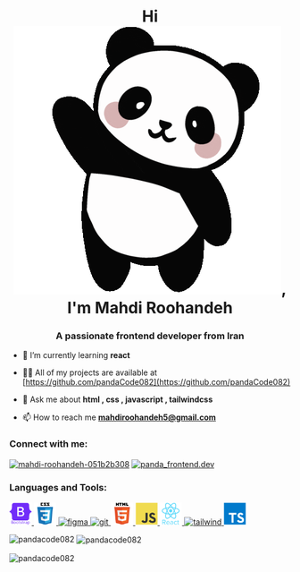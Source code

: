 <h1 align="center">Hi <img src="https://github.com/pandaCode082/pandaCode082/blob/main/68747470733a2f2f67696664622e636f6d2f696d616765732f686967682f70616e64612d776176696e672d636172746f6f6e2d737469636b65722d70693471666b6c7a63653073377a6f352e676966.gif?raw=true"/>, I'm Mahdi Roohandeh</h1>
<h3 align="center">A passionate frontend developer from Iran</h3>

- 🌱 I’m currently learning **react**

- 👨‍💻 All of my projects are available at [https://github.com/pandaCode082](https://github.com/pandaCode082)

- 💬 Ask me about **html , css , javascript , tailwindcss**

- 📫 How to reach me **mahdiroohandeh5@gmail.com**

<h3 align="left">Connect with me:</h3>
<p align="left">
<a href="https://linkedin.com/in/mahdi-roohandeh-051b2b308" target="blank"><img align="center" src="https://raw.githubusercontent.com/rahuldkjain/github-profile-readme-generator/master/src/images/icons/Social/linked-in-alt.svg" alt="mahdi-roohandeh-051b2b308" height="30" width="40" /></a>
<a href="https://instagram.com/panda_frontend.dev" target="blank"><img align="center" src="https://raw.githubusercontent.com/rahuldkjain/github-profile-readme-generator/master/src/images/icons/Social/instagram.svg" alt="panda_frontend.dev" height="30" width="40" /></a>
</p>

<h3 align="left">Languages and Tools:</h3>
<p align="left"> <a href="https://getbootstrap.com" target="_blank" rel="noreferrer"> <img src="https://raw.githubusercontent.com/devicons/devicon/master/icons/bootstrap/bootstrap-plain-wordmark.svg" alt="bootstrap" width="40" height="40"/> </a> <a href="https://www.w3schools.com/css/" target="_blank" rel="noreferrer"> <img src="https://raw.githubusercontent.com/devicons/devicon/master/icons/css3/css3-original-wordmark.svg" alt="css3" width="40" height="40"/> </a> <a href="https://www.figma.com/" target="_blank" rel="noreferrer"> <img src="https://www.vectorlogo.zone/logos/figma/figma-icon.svg" alt="figma" width="40" height="40"/> </a> <a href="https://git-scm.com/" target="_blank" rel="noreferrer"> <img src="https://www.vectorlogo.zone/logos/git-scm/git-scm-icon.svg" alt="git" width="40" height="40"/> </a> <a href="https://www.w3.org/html/" target="_blank" rel="noreferrer"> <img src="https://raw.githubusercontent.com/devicons/devicon/master/icons/html5/html5-original-wordmark.svg" alt="html5" width="40" height="40"/> </a> <a href="https://developer.mozilla.org/en-US/docs/Web/JavaScript" target="_blank" rel="noreferrer"> <img src="https://raw.githubusercontent.com/devicons/devicon/master/icons/javascript/javascript-original.svg" alt="javascript" width="40" height="40"/> </a> <a href="https://reactjs.org/" target="_blank" rel="noreferrer"> <img src="https://raw.githubusercontent.com/devicons/devicon/master/icons/react/react-original-wordmark.svg" alt="react" width="40" height="40"/> </a> <a href="https://tailwindcss.com/" target="_blank" rel="noreferrer"> <img src="https://www.vectorlogo.zone/logos/tailwindcss/tailwindcss-icon.svg" alt="tailwind" width="40" height="40"/> </a> <a href="https://www.typescriptlang.org/" target="_blank" rel="noreferrer"> <img src="https://raw.githubusercontent.com/devicons/devicon/master/icons/typescript/typescript-original.svg" alt="typescript" width="40" height="40"/> </a> </p>

<p><img align="left" src="https://github-readme-stats.vercel.app/api/top-langs?username=pandacode082&show_icons=true&locale=en&layout=compact" alt="pandacode082" /></p>

<p>&nbsp;<img align="center" src="https://github-readme-stats.vercel.app/api?username=pandacode082&show_icons=true&locale=en" alt="pandacode082" /></p>

<p><img align="center" src="https://github-readme-streak-stats.herokuapp.com/?user=pandacode082&" alt="pandacode082" /></p>
